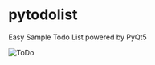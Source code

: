 # pytodolist
Easy Sample Todo List powered by PyQt5



![ToDo](https://user-images.githubusercontent.com/48874611/158578753-d55bf87e-16dd-45e7-a9f1-c31f3b8ff1fe.png)
